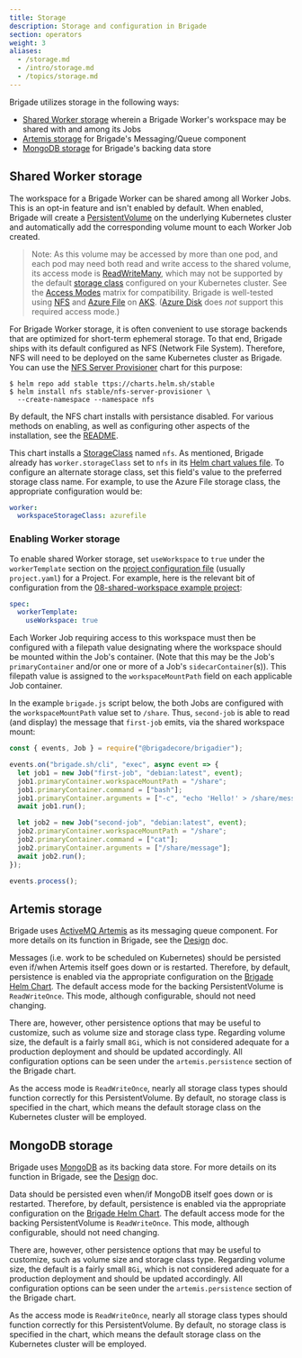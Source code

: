 ```yaml
---
title: Storage
description: Storage and configuration in Brigade
section: operators
weight: 3
aliases:
  - /storage.md
  - /intro/storage.md
  - /topics/storage.md
---
```


Brigade utilizes storage in the following ways:

  * [Shared Worker storage](#shared-worker-storage) wherein a Brigade Worker's
    workspace may be shared with and among its Jobs
  * [Artemis storage](#artemis-storage) for Brigade's Messaging/Queue component
  * [MongoDB storage](#mongodb-storage) for Brigade's backing data store

## Shared Worker storage

The workspace for a Brigade Worker can be shared among all Worker Jobs. This is
an opt-in feature and isn't enabled by default. When enabled, Brigade will
create a [PersistentVolume] on the underlying Kubernetes cluster and
automatically add the corresponding volume mount to each Worker Job created.

> Note: As this volume may be accessed by more than one pod, and each pod may
need both read and write access to the shared volume, its access mode is
[ReadWriteMany][Access Modes], which may not be supported by the default
[storage class] configured on your Kubernetes cluster. See the [Access Modes]
matrix for compatibility. Brigade is well-tested using [NFS] and [Azure File]
on [AKS]. ([Azure Disk] does *not* support this required access mode.)

For Brigade Worker storage, it is often convenient to use storage backends that
are optimized for short-term ephemeral storage. To that end, Brigade ships with
its default configured as NFS (Network File System). Therefore, NFS will need
to be deployed on the same Kubernetes cluster as Brigade. You can use the
[NFS Server Provisioner][NFS] chart for this purpose:

```console
$ helm repo add stable ttps://charts.helm.sh/stable
$ helm install nfs stable/nfs-server-provisioner \
  --create-namespace --namespace nfs
```

By default, the NFS chart installs with persistance disabled. For various
methods on enabling, as well as configuring other aspects of the installation,
see the [README][NFS].

This chart installs a [StorageClass][storage class] named `nfs`. As mentioned,
Brigade already has `worker.storageClass` set to `nfs` in its
[Helm chart values file][Helm chart values]. To configure an alternate storage
class, set this field's value to the preferred storage class name. For example,
to use the Azure File storage class, the appropriate configuration would be:

```yaml
worker:
  workspaceStorageClass: azurefile
```

[PersistentVolume]: https://kubernetes.io/docs/concepts/storage/persistent-volumes/
[Access Modes]: https://kubernetes.io/docs/concepts/storage/persistent-volumes/#access-modes
[storage class]: https://kubernetes.io/docs/concepts/storage/storage-classes/
[NFS]: https://github.com/kubernetes-sigs/nfs-ganesha-server-and-external-provisioner/tree/master/deploy/helm
[Azure File]: https://azure.microsoft.com/en-us/services/storage/files/
[AKS]: https://azure.microsoft.com/en-us/services/kubernetes-service/
[Azure Disk]: https://azure.microsoft.com/en-us/services/storage/disks/
[Helm chart values]: https://github.com/brigadecore/brigade/blob/main/charts/brigade/values.yaml

### Enabling Worker storage

To enable shared Worker storage, set `useWorkspace` to `true` under the
`workerTemplate` section on the [project configuration file][project file]
(usually `project.yaml`) for a Project. For example, here is the relevant bit
of configuration from the [08-shared-workspace example project]:

```yaml
spec:
  workerTemplate:
    useWorkspace: true
```

Each Worker Job requiring access to this workspace must then be configured with
a filepath value designating where the workspace should be mounted within the
Job's container. (Note that this may be the Job's `primaryContainer` and/or one
or more of a Job's `sidecarContainer`(s)). This filepath value is assigned to
the `workspaceMountPath` field on each applicable Job container.

In the example `brigade.js` script below, the both Jobs are configured with the
`workspaceMountPath` value set to `/share`. Thus, `second-job` is able to read
(and display) the message that `first-job` emits, via the shared workspace
mount:

```javascript
const { events, Job } = require("@brigadecore/brigadier");

events.on("brigade.sh/cli", "exec", async event => {
  let job1 = new Job("first-job", "debian:latest", event);
  job1.primaryContainer.workspaceMountPath = "/share";
  job1.primaryContainer.command = ["bash"];
  job1.primaryContainer.arguments = ["-c", "echo 'Hello!' > /share/message"];
  await job1.run();

  let job2 = new Job("second-job", "debian:latest", event);
  job2.primaryContainer.workspaceMountPath = "/share";
  job2.primaryContainer.command = ["cat"];
  job2.primaryContainer.arguments = ["/share/message"];
  await job2.run();
});

events.process();
```

[project file]: /topics/project-developers/projects#project-definition-files
[08-shared-workspace example project]: https://github.com/brigadecore/brigade/blob/main/examples/08-shared-workspace/project.yaml

## Artemis storage

Brigade uses [ActiveMQ Artemis] as its messaging queue component. For more
details on its function in Brigade, see the [Design] doc.

Messages (i.e. work to be scheduled on Kubernetes) should be persisted even
if/when Artemis itself goes down or is restarted. Therefore, by default,
persistence is enabled via the appropriate configuration on the
[Brigade Helm Chart][Helm chart values]. The default access mode for the
backing PersistentVolume is `ReadWriteOnce`. This mode, although configurable,
should not need changing.

There are, however, other persistence options that may be useful to customize,
such as volume size and storage class type. Regarding volume size, the default
is a fairly small `8Gi`, which is not considered adequate for a production
deployment and should be updated accordingly. All configuration options can be
seen under the `artemis.persistence` section of the Brigade chart.

As the access mode is `ReadWriteOnce`, nearly all storage class types should
function correctly for this PersistentVolume. By default, no storage class is
specified in the chart, which means the default storage class on the Kubernetes
cluster will be employed.

[Design]: /topics/design
[ActiveMQ Artemis]: https://activemq.apache.org/components/artemis/

## MongoDB storage

Brigade uses [MongoDB] as its backing data store. For more details on its
function in Brigade, see the [Design] doc.

Data should be persisted even when/if MongoDB itself goes down or is restarted.
Therefore, by default, persistence is enabled via the appropriate configuration
on the [Brigade Helm Chart][Helm chart values]. The default access mode for the
backing PersistentVolume is `ReadWriteOnce`. This mode, although configurable,
should not need changing.

There are, however, other persistence options that may be useful to customize,
such as volume size and storage class type. Regarding volume size, the default
is a fairly small `8Gi`, which is not considered adequate for a production
deployment and should be updated accordingly. All configuration options can be
seen under the `artemis.persistence` section of the Brigade chart.

As the access mode is `ReadWriteOnce`, nearly all storage class types should
function correctly for this PersistentVolume. By default, no storage class is
specified in the chart, which means the default storage class on the Kubernetes
cluster will be employed.

[MongoDB]: https://www.mongodb.com/
